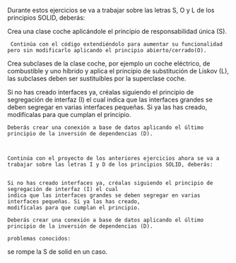 Durante estos ejercicios se va a trabajar sobre las letras S, O y L de los principios SOLID, deberás:


 Crea una clase coche aplicándole el principio de responsabilidad única (S).
 
 
     Continúa con el código extendiéndolo para aumentar su funcionalidad pero sin modificarlo aplicando el principio abierto/cerrado(O).
	 
	 
 Crea subclases de la clase coche, por ejemplo un coche eléctrico, de combustible y uno híbrido y aplica el principio de substitución de Liskov (L), 
las subclases deben ser sustituibles por la superclase coche.
	
	
Si no has creado interfaces ya, créalas siguiendo el principio de segregación de interfaz (I) el cual indica que las interfaces grandes se 
	 deben segregar en varias interfaces pequeñas.
	Si ya las has creado, modifícalas para que cumplan el principio.

    Deberás crear una conexión a base de datos aplicando el último principio de la inversión de dependencias (D).
    
    
    
    Continúa con el proyecto de los anteriores ejercicios ahora se va a trabajar sobre las letras I y D de los principios SOLID, deberás:


    Si no has creado interfaces ya, créalas siguiendo el principio de segregación de interfaz (I) el cual 
    indica que las interfaces grandes se deben segregar en varias interfaces pequeñas. Si ya las has creado,
    modifícalas para que cumplan el principio.

    Deberás crear una conexión a base de datos aplicando el último principio de la inversión de dependencias (D).
    
    problemas conocidos:
   se rompe la S de solid en un caso.
   
  

